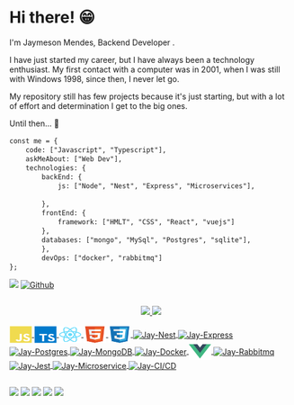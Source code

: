 # Hi there! 😁

I'm Jaymeson Mendes, Backend Developer .

I have just started my career, but I have always been a technology enthusiast. My first contact with a computer was in 2001, when I was still with Windows 1998, since then, I never let go.

My repository still has few projects because it's just starting, but with a lot of effort and determination I get to the big ones.

Until then... 🤗

```
const me = {
    code: ["Javascript", "Typescript"],
    askMeAbout: ["Web Dev"],
    technologies: {
        backEnd: {
            js: ["Node", "Nest", "Express", "Microservices"],
        
        },
        frontEnd: {
            framework: ["HMLT", "CSS", "React", "vuejs"]
        },
        databases: ["mongo", "MySql", "Postgres", "sqlite"],
        },
        devOps: ["docker", "rabbitmq"]
};

```

![](https://komarev.com/ghpvc/?username=jayymeson&style=flat)
[![Github](https://img.shields.io/badge/-jayymeson-black?style=flat&labelColor=black&logo=github&logoColor=white)](https://gitstats.me/jayymeson)

##
<div align="center">
  <a href="https://github.com/jayymeson">
  <img height="180em" src="https://github-readme-stats.vercel.app/api?username=jayymeson&show_icons=true&theme=dark&include_all_commits=true&count_private=true"/>
  <img height="180em" src="https://github-readme-stats.vercel.app/api/top-langs/?username=jayymeson&layout=compact&langs_count=7&theme=dark"/>
</div>

<div style="display: inline_block"><br>
   <img
        align="center"
        alt="Jay-Js"
        height="30"
        width="40"
        src="https://raw.githubusercontent.com/devicons/devicon/master/icons/javascript/javascript-plain.svg"
      />
      <img
        align="center"
        alt="Jay-Ts"
        height="30"
        width="40"
        src="https://raw.githubusercontent.com/devicons/devicon/master/icons/typescript/typescript-plain.svg"
      />
      <img
        align="center"
        alt="Jay-React"
        height="30"
        width="40"
        src="https://raw.githubusercontent.com/devicons/devicon/master/icons/react/react-original.svg"
      />
      <img
        align="center"
        alt="Jay-HTML"
        height="30"
        width="40"
        src="https://raw.githubusercontent.com/devicons/devicon/master/icons/html5/html5-original.svg"
      />
      <img
        align="center"
        alt="Jay-CSS"
        height="30"
        width="40"
        src="https://raw.githubusercontent.com/devicons/devicon/master/icons/css3/css3-original.svg"
      />
      <img
        align="center"
        alt="Jay-Nest"
        height="30"
        width="40"
        src="https://cdn.jsdelivr.net/gh/devicons/devicon/icons/nestjs/nestjs-plain.svg"
      />
      <img
        align="center"
        alt="Jay-Express"
        height="30"
        width="40"
        src="https://cdn.jsdelivr.net/gh/devicons/devicon/icons/express/express-original.svg"
      />
      <img
        align="center"
        alt="Jay-Postgres"
        height="30"
        width="40"
        src="https://cdn.jsdelivr.net/gh/devicons/devicon/icons/postgresql/postgresql-original.svg"
      />
      <img
        align="center"
        alt="Jay-MongoDB"
        height="30"
        width="40"
        src="https://cdn.jsdelivr.net/gh/devicons/devicon/icons/mongodb/mongodb-original-wordmark.svg"
      />
      <img
        align="center"
        alt="Jay-Docker"
        height="30"
        width="40"
        src="https://cdn.jsdelivr.net/gh/devicons/devicon/icons/docker/docker-original.svg"
      />
      <img
        align="center"
        alt="Jay-Vue"
        height="30"
        width="40"
        src="https://raw.githubusercontent.com/devicons/devicon/1119b9f84c0290e0f0b38982099a2bd027a48bf1/icons/vuejs/vuejs-original.svg"
      />
      <img
        align="center"
        alt="Jay-Rabbitmq"
        height="30"
        width="40"
        src="https://i.imgur.com/2zxaILn.png"
      />
      <img
        align="center"
        alt="Jay-Jest"
        height="30"
        width="40"
        src="https://i.imgur.com/7FVDtC3.png"
      />
      <img
        align="center"
        alt="Jay-Microservice"
        height="30"
        width="40"
        src="https://i.imgur.com/iCFQmQA.png"
      />
     <img
        align="center"
        alt="Jay-CI/CD"
        height="30"
        width="40"
        src="https://i.imgur.com/Lnvh28s.png"
      />
  
   ##
   
  <div> 
  <a href="https://instagram.com/jayymeson" target="_blank"><img src="https://img.shields.io/badge/-Instagram-%23E4405F?style=for-the-badge&logo=instagram&logoColor=white" target="_blank"></a>
 	<a href="https://www.twitch.tv/jayymeson" target="_blank"><img src="https://img.shields.io/badge/Twitch-9146FF?style=for-the-badge&logo=twitch&logoColor=white" target="_blank"></a>
  <a href = "mailto:jaymesonmendes@gmail.com"><img src="https://img.shields.io/badge/-Gmail-%23333?style=for-the-badge&logo=gmail&logoColor=white" target="_blank"></a>
  <a href="https://www.linkedin.com/in/jaymesonmendes/" target="_blank"><img src="https://img.shields.io/badge/-LinkedIn-%230077B5?style=for-the-badge&logo=linkedin&logoColor=white" target="_blank"></a>
  <a href="https://wa.me/5584987739980" title="Email"><img src="https://img.shields.io/badge/WhatsApp-25D366?style=for-the-badge&logo=whatsapp&logoColor=white" target="_blank">

 
</div>
          
       
